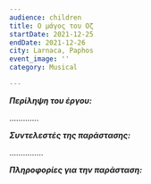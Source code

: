 ```yaml
---
audience: children
title: Ο μάγος του Οζ
startDate: 2021-12-25
endDate: 2021-12-26
city: Larnaca, Paphos
event_image: ''
category: Musical

---
```

**_Περίληψη του έργου:_**

.............

**_Συντελεστές της παράστασης:_**

...............

**_Πληροφορίες για την παράσταση:_**